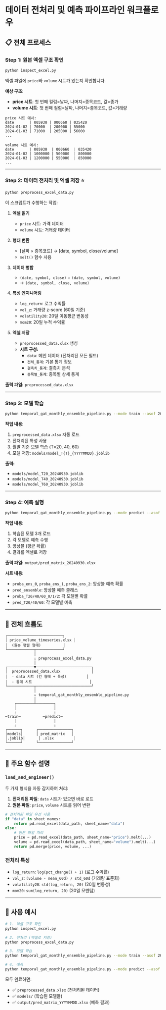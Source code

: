 # 데이터 전처리 및 예측 파이프라인 워크플로우

## 📋 전체 프로세스

### Step 1: 원본 엑셀 구조 확인

```bash
python inspect_excel.py
```

엑셀 파일에 `price`와 `volume` 시트가 있는지 확인합니다.

**예상 구조:**
- **price 시트**: 첫 번째 컬럼=날짜, 나머지=종목코드, 값=종가
- **volume 시트**: 첫 번째 컬럼=날짜, 나머지=종목코드, 값=거래량

```
price 시트 예시:
date       | 005930 | 000660 | 035420
2024-01-02 | 70000  | 200000 | 55000
2024-01-03 | 71000  | 205000 | 56000
...

volume 시트 예시:
date       | 005930  | 000660  | 035420
2024-01-02 | 1000000 | 500000  | 800000
2024-01-03 | 1200000 | 550000  | 850000
...
```

---

### Step 2: 데이터 전처리 및 엑셀 저장 ⭐

```bash
python preprocess_excel_data.py
```

이 스크립트가 수행하는 작업:

1. **엑셀 읽기**
   - `price` 시트: 가격 데이터
   - `volume` 시트: 거래량 데이터

2. **형태 변환**
   - [날짜 × 종목코드] → [date, symbol, close/volume]
   - `melt()` 함수 사용

3. **데이터 병합**
   - `(date, symbol, close)` + `(date, symbol, volume)` 
   - → `(date, symbol, close, volume)`

4. **특성 엔지니어링**
   - `log_return`: 로그 수익률
   - `vol_z`: 거래량 z-score (60일 기준)
   - `volatility20`: 20일 이동평균 변동성
   - `mom20`: 20일 누적 수익률

5. **엑셀 저장**
   - `preprocessed_data.xlsx` 생성
   - **시트 구성:**
     - `data`: 메인 데이터 (전처리된 모든 필드)
     - `전체_통계`: 기본 통계 정보
     - `결측치_통계`: 결측치 분석
     - `종목별_통계`: 종목별 상세 통계

**출력 파일:** `preprocessed_data.xlsx`

---

### Step 3: 모델 학습

```bash
python temporal_gat_monthly_ensemble_pipeline.py --mode train --asof 2024-09-30
```

**작업 내용:**
1. `preprocessed_data.xlsx` 자동 로드
2. 전처리된 특성 사용
3. 월말 기준 모델 학습 (T=20, 40, 60)
4. 모델 저장: `models/model_T{T}_{YYYYMMDD}.joblib`

**출력:**
- `models/model_T20_20240930.joblib`
- `models/model_T40_20240930.joblib`
- `models/model_T60_20240930.joblib`

---

### Step 4: 예측 실행

```bash
python temporal_gat_monthly_ensemble_pipeline.py --mode predict --asof 2024-09-30
```

**작업 내용:**
1. 학습된 모델 3개 로드
2. 각 모델로 예측 수행
3. 앙상블 (평균 확률)
4. 결과를 엑셀로 저장

**출력 파일:** `output/pred_matrix_20240930.xlsx`

**시트 내용:**
- `proba_ens_0`, `proba_ens_1`, `proba_ens_2`: 앙상블 예측 확률
- `pred_ensemble`: 앙상블 예측 클래스
- `proba_T20/40/60_0/1/2`: 각 모델별 확률
- `pred_T20/40/60`: 각 모델별 예측

---

## 🔄 전체 흐름도

```
┌─────────────────────────┐
│ price_volume_timeseries.xlsx │
│  (원본 행렬 형태)          │
└────────────┬────────────┘
             │
             ↓ preprocess_excel_data.py
             │
┌────────────▼─────────────────────────┐
│  preprocessed_data.xlsx              │
│  - data 시트 (긴 형태 + 특성)         │
│  - 통계 시트                          │
└────────────┬─────────────────────────┘
             │
             ↓ temporal_gat_monthly_ensemble_pipeline.py
             │
    ┌────────┴────────┐
    │                 │
    ↓                 ↓
─train─          ─predict─
    │                 │
    ↓                 ↓
┌──────┐      ┌───────────────┐
│models│      │ pred_matrix   │
│.joblib│      │ .xlsx         │
└──────┘      └───────────────┘
```

---

## 📝 주요 함수 설명

### `load_and_engineer()`

두 가지 형식을 자동 감지하여 처리:

1. **전처리된 파일**: `data` 시트가 있으면 바로 로드
2. **원본 파일**: `price`, `volume` 시트를 읽어 변환

```python
# 전처리된 파일 우선 사용
if "data" in sheet_names:
    return pd.read_excel(data_path, sheet_name="data")
else:
    # 원본 파일 처리
    price = pd.read_excel(data_path, sheet_name="price").melt(...)
    volume = pd.read_excel(data_path, sheet_name="volume").melt(...)
    return pd.merge(price, volume, ...)
```

### 전처리 특성

- `log_return`: `log(pct_change() + 1)` (로그 수익률)
- `vol_z`: `(volume - mean_60d) / std_60d` (거래량 표준화)
- `volatility20`: `std(log_return, 20)` (20일 변동성)
- `mom20`: `sum(log_return, 20)` (20일 모멘텀)

---

## 🎯 사용 예시

```bash
# 1. 엑셀 구조 확인
python inspect_excel.py

# 2. 전처리 (엑셀로 저장)
python preprocess_excel_data.py

# 3. 모델 학습
python temporal_gat_monthly_ensemble_pipeline.py --mode train --asof 2024-09-30

# 4. 예측
python temporal_gat_monthly_ensemble_pipeline.py --mode predict --asof 2024-09-30
```

모두 완료하면:
- ✅ `preprocessed_data.xlsx` (전처리된 데이터)
- ✅ `models/` (학습된 모델들)
- ✅ `output/pred_matrix_YYYYMMDD.xlsx` (예측 결과)

